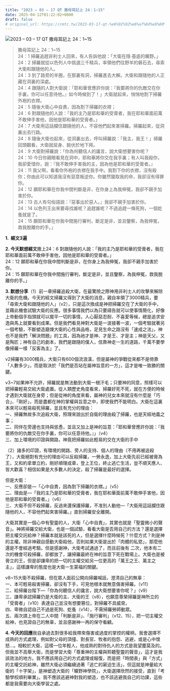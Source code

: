 ```yaml
---
title: "2023 – 03 – 17 QT 撒母耳記上 24：1~15"
date: 2025-04-12T01:22:02+0800
draft: false
# original_url: https://cmtc.tw/2023-03-17-qt-%e6%92%92%e6%af%8d%e8%80%b3%e8%a8%98%e4%b8%8a-24%ef%bc%9a115
---
```


![2023 – 03 – 17 QT 撒母耳記上 24：1\~15](/images/qt.jpg  "2023 – 03 – 17 QT 撒母耳記上 24：1\~15")

> 撒母耳記上 24：1\~15  
> 24：1 掃羅追趕非利士人回來，有人告訴他說：「大衛在隱‧基底的曠野。」  
> 24：2 掃羅就從以色列人中挑選三千精兵，率領他們往野羊的磐石去，尋索大衛和跟隨他的人。  
> 24：3 到了路旁的羊圈，在那裏有洞，掃羅進去大解。大衛和跟隨他的人正藏在洞裏的深處。  
> 24：4 跟隨的人對大衛說：「耶和華曾應許你說：『我要將你的仇敵交在你手裏，你可以任意待他。』如今時候到了！」大衛就起來，悄悄地割下掃羅外袍的衣襟。  
> 24：5 隨後大衛心中自責，因為割下掃羅的衣襟；  
> 24：6 對跟隨他的人說：「我的主乃是耶和華的受膏者，我在耶和華面前萬不敢伸手害他，因他是耶和華的受膏者。」  
> 24：7 大衛用這話攔住跟隨他的人，不容他們起來害掃羅。掃羅起來，從洞裏出去行路。  
> 24：8 隨後大衛也起來，從洞裏出去，呼叫掃羅說：「我主，我王！」掃羅回頭觀看，大衛就屈身、臉伏於地下拜。  
> 24：9 大衛對掃羅說：「你為何聽信人的讒言，說大衛想要害你呢？  
> 24：10 今日你親眼看見在洞中，耶和華將你交在我手裏；有人叫我殺你，我卻愛惜你，說：『我不敢伸手害我的主，因為他是耶和華的受膏者。』  
> 24：11 我父啊，看看你外袍的衣襟在我手中。我割下你的衣襟，沒有殺你；你由此可以知道我沒有惡意叛逆你。你雖然獵取我的命，我卻沒有得罪你。  
> 24：12 願耶和華在你我中間判斷是非，在你身上為我伸冤，我卻不親手加害於你。  
> 24：13 古人有句俗語說：『惡事出於惡人。』我卻不親手加害於你。  
> 24：14 以色列王出來要尋找誰呢？追趕誰呢？不過追趕一條死狗，一個虼蚤就是了。  
> 24：15 願耶和華在你我中間施行審判，斷定是非，並且鑒察，為我伸冤，救我脫離你的手。」

**1.  經文3遍**

**2. 今天默想經文**撒上24：6 對跟隨他的人說：「我的主乃是耶和華的受膏者，我在耶和華面前萬不敢伸手害他，因他是耶和華的受膏者。」  
24：12 願耶和華在你我中間判斷是非，在你身上為我伸冤，我卻不親手加害於你。  
24：15 願耶和華在你我中間施行審判，斷定是非，並且鑒察，為我伸冤，救我脫離你的手。」

**3. 默想分享**（1）前一章掃羅追殺大衛，在最驚險之際神用非利士人的攻擊來解除大衛的危機。今天的經文掃羅又得到了大衛的消息，親自率領了3000精兵，要「尋索大衛和跟隨他的人」（v2），只是這次換成是神把掃羅交在了大衛的手中，並藉此機會試驗大衛的反應。很多事情我們以為只要禱告就可以使事情簡化，好像上帝動個手指頭就可以擺平一切的事情，人心厭惡忍耐、不喜愛等候，總是追求安逸與馬上就要看到成果。但是我們看見神對大衛是一波接著一波，一個考驗就著另一個考驗，不斷塑造磨煉大衛的心性與品格，足見生命之路沒有「速成之法」，神也不是我們「解決問題」的工具，因為祂才是神、才是王、才是主；神是天父，又是陶匠；神有自己的劇本，我們是跟隨的僕人，信靠神走一生的道路，千萬不要學像掃羅一樣「反客為主」了。

v2掃羅有3000精兵，大衛只有600個流浪漢，但是屬神的爭戰從來都不是倚靠「人數多少」，而是取決於「我們是否站在屬神旨意的一方」，這才是唯一致勝的關鍵。

v3\~7如果神不允許，掃羅就是無法動到大衛一根汗毛；只要神的同意，照樣可以把掃羅輕易交給大衛處置。從人類歷史角度看來，掃羅好死不死，就在方便的時候才遇到大衛就在身旁；但是從神的角度來看，屬神的兒女本來就沒有什麼是「巧合」、「剛好」，而是盡都在神的掌權與旨意之中，即使我們不能明白。大衛在這裏本來可以輕易殺死掃羅，並且有充分的理由：  
一、掃羅無故多次追殺大衛，照理來說出於自衛的理由殺了掃羅，也是天經地義之事；  
二、同伴在旁邊也支持與慫恿，並且又加上是神的旨意：「耶和華曾應許你說：『我要將你的仇敵交在你手裏，你可以任意待他。』」（v4）  
三、加上環境的印證與開路，神竟把掃羅如此輕易的交在大衛的手中

（2）諸多的印證，有環境的開路、旁人的支持、個人的理由（不用再被追殺了），大衛絕對有充分的理由可以反殺掃羅，一勞永逸，加上大衛先前已經被膏為王，又和約拿單立約，剛好順理成章，登上王位，終止逃亡生活，豈不順天應人、皆大歡喜？相信如果是大多數人的決定，殺了掃羅是最好的選擇。

但是大衛：  
一、反應卻是—「心中自責，因為割下掃羅的衣襟。」（v5）  
二、理由是—「我的主乃是耶和華的受膏者，我在耶和華面前萬不敢伸手害他，因他是耶和華的受膏者。」（v6）  
三、大衛不但不殺掃羅，反過來還保護掃羅，不准別人動他—「大衛用這話攔住跟隨他的人，不容他們起來害掃羅。」直到掃羅安全離開。

大衛其實是一個心中有聖靈的人，大衛「心中自責」，其實也就是「聖靈微小的聲音」。神將掃羅交給大衛，也是一個試驗，看看大衛是否用自己的方法？還是選擇把主權交託給神？掃羅本就是該死的人，但是選擇什麼時候死？什麼方式？則是神的主權。除非神親自感動大衛殺他，否則如果大衛是出於「肉體的私慾」，那麼他還是不會經過考驗。但是感謝神，大衛考試通過了，而且前後有 二次，他本有二次的機會可殺掃羅，卻都放了，讓掃羅最終在神的旨意下死在戰場上。大衛也是被膏立的王，但是卻謙卑的把一切的主權交給另一位更高的「萬王之王、萬主之主」，這樣謙卑的態度也是大衛一生蒙福的關鍵。

v8\~15大衛不殺掃羅，但在眾人面前公開向掃羅喊話，澄清自己的無辜：  
一、本可輕易殺害掃羅，卻沒有下手，可見他根本就無意傷害掃羅。（v11）  
二、給掃羅台階下—「你為何聽信人的讒言，說大衛想要害你呢？」（v9）  
三、謙卑承認掃羅仍是大衛的主、大衛的王（v8），也願意尊榮掃羅是神所立的「受膏者」（v10）表達自己並沒有想要篡位，對掃羅不具威脅。  
四、卑微自認自己不過是死狗、虼蚤（v14），不需掃羅勞師動眾。  
五、兩次請上帝在二人中間「判斷是非」、「施行審判」（v12、15），把一切主權交給神，也見證自己的無辜，並且感謝神一再的保守看顧。

**4. 今天的回應**我自承過去對很多給我帶來傷害或過度的掌控的權柄，我會選擇不成熟的方式處理，例如對父母的頂撞、對長官、牧者的抱怨、逃避，或是心中懷怒…。相較於大衛，這樣一位年輕人，他成熟的對待仇人的方式是我望塵莫及的。但我並不高舉大衛，而是學習大衛「尊重神的主權與聆聽聖靈的聲音」，這才是我該效法的地方。我不應該用自己的方式處理或報復，而是把「時間表」與「方式」的主權交託給神，雖然大衛必須繼續過著「逃亡的窘迫生活」，但這就是神量給大衛的「十字架」，是神塑造大衛的「曠野神學院」，大衛選擇欣然的接受，直到「考驗學校順利畢業」。我不應該逃避神對我的塑造，也不該逃避我自己的功課，這些都是我需要向大衛學習之處。